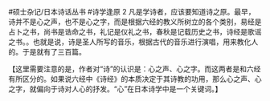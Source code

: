 #硕士杂记/日本诗话丛书 #诗学逢原
2
凡是学诗者，应该要知道诗之原。最早，诗并不是心之声，也不是心之字，而是根据六经的教义所树立的各个类别，易经是占卜之书，尚书是诰命之书，礼记是仪礼之书，春秋是记载历史之书，诗经是歌谣之书。。也就是说，诗是圣人所写的音乐，根据古代的音乐进行演唱，用来教化人的。于是就有了三百篇。

【这里需要注意的是，作者对“诗”的认识是：心之声、心之字。而这两者是和六经有所区分的。如果说六经中《诗经》的本质决定于其诗教的功用，那么心之声、心之字，就偏向于诗对人心的抒发。“心”在日本诗学中是一个关键词。】